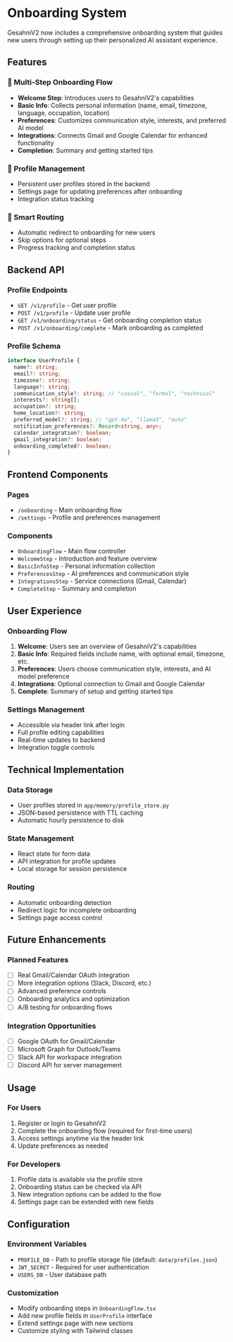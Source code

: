 # Onboarding System

GesahniV2 now includes a comprehensive onboarding system that guides new users through setting up their personalized AI assistant experience.

## Features

### 🎯 Multi-Step Onboarding Flow
- **Welcome Step**: Introduces users to GesahniV2's capabilities
- **Basic Info**: Collects personal information (name, email, timezone, language, occupation, location)
- **Preferences**: Customizes communication style, interests, and preferred AI model
- **Integrations**: Connects Gmail and Google Calendar for enhanced functionality
- **Completion**: Summary and getting started tips

### 🔧 Profile Management
- Persistent user profiles stored in the backend
- Settings page for updating preferences after onboarding
- Integration status tracking

### 🚀 Smart Routing
- Automatic redirect to onboarding for new users
- Skip options for optional steps
- Progress tracking and completion status

## Backend API

### Profile Endpoints
- `GET /v1/profile` - Get user profile
- `POST /v1/profile` - Update user profile
- `GET /v1/onboarding/status` - Get onboarding completion status
- `POST /v1/onboarding/complete` - Mark onboarding as completed

### Profile Schema
```typescript
interface UserProfile {
  name?: string;
  email?: string;
  timezone?: string;
  language?: string;
  communication_style?: string; // "casual", "formal", "technical"
  interests?: string[];
  occupation?: string;
  home_location?: string;
  preferred_model?: string; // "gpt-4o", "llama3", "auto"
  notification_preferences?: Record<string, any>;
  calendar_integration?: boolean;
  gmail_integration?: boolean;
  onboarding_completed?: boolean;
}
```

## Frontend Components

### Pages
- `/onboarding` - Main onboarding flow
- `/settings` - Profile and preferences management

### Components
- `OnboardingFlow` - Main flow controller
- `WelcomeStep` - Introduction and feature overview
- `BasicInfoStep` - Personal information collection
- `PreferencesStep` - AI preferences and communication style
- `IntegrationsStep` - Service connections (Gmail, Calendar)
- `CompleteStep` - Summary and completion

## User Experience

### Onboarding Flow
1. **Welcome**: Users see an overview of GesahniV2's capabilities
2. **Basic Info**: Required fields include name, with optional email, timezone, etc.
3. **Preferences**: Users choose communication style, interests, and AI model preference
4. **Integrations**: Optional connection to Gmail and Google Calendar
5. **Complete**: Summary of setup and getting started tips

### Settings Management
- Accessible via header link after login
- Full profile editing capabilities
- Real-time updates to backend
- Integration toggle controls

## Technical Implementation

### Data Storage
- User profiles stored in `app/memory/profile_store.py`
- JSON-based persistence with TTL caching
- Automatic hourly persistence to disk

### State Management
- React state for form data
- API integration for profile updates
- Local storage for session persistence

### Routing
- Automatic onboarding detection
- Redirect logic for incomplete onboarding
- Settings page access control

## Future Enhancements

### Planned Features
- [ ] Real Gmail/Calendar OAuth integration
- [ ] More integration options (Slack, Discord, etc.)
- [ ] Advanced preference controls
- [ ] Onboarding analytics and optimization
- [ ] A/B testing for onboarding flows

### Integration Opportunities
- [ ] Google OAuth for Gmail/Calendar
- [ ] Microsoft Graph for Outlook/Teams
- [ ] Slack API for workspace integration
- [ ] Discord API for server management

## Usage

### For Users
1. Register or login to GesahniV2
2. Complete the onboarding flow (required for first-time users)
3. Access settings anytime via the header link
4. Update preferences as needed

### For Developers
1. Profile data is available via the profile store
2. Onboarding status can be checked via API
3. New integration options can be added to the flow
4. Settings page can be extended with new fields

## Configuration

### Environment Variables
- `PROFILE_DB` - Path to profile storage file (default: `data/profiles.json`)
- `JWT_SECRET` - Required for user authentication
- `USERS_DB` - User database path

### Customization
- Modify onboarding steps in `OnboardingFlow.tsx`
- Add new profile fields in `UserProfile` interface
- Extend settings page with new sections
- Customize styling with Tailwind classes
